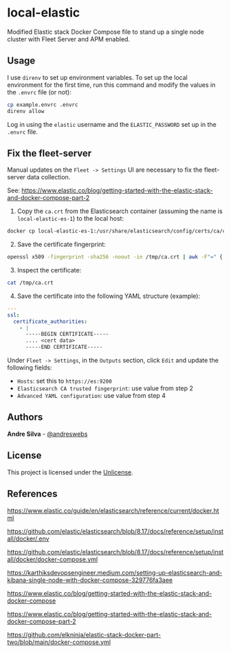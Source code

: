 # local-elastic

Modified Elastic stack Docker Compose file to stand up a single node cluster with Fleet Server and APM enabled.

## Usage

I use `direnv` to set up environment variables. To set up the local environment for the first time, run this command and modify the values in the `.envrc` file (or not):

```sh
cp example.envrc .envrc
direnv allow
```

Log in using the `elastic` username and the `ELASTIC_PASSWORD` set up in the `.envrc` file.

## Fix the fleet-server

Manual updates on the `Fleet -> Settings` UI are necessary to fix the fleet-server data collection.

See: <https://www.elastic.co/blog/getting-started-with-the-elastic-stack-and-docker-compose-part-2>

1. Copy the `ca.crt` from the Elasticsearch container (assuming the name is `local-elastic-es-1`) to the local host:

```sh
docker cp local-elastic-es-1:/usr/share/elasticsearch/config/certs/ca/ca.crt /tmp/.
```

2. Save the certificate fingerprint:

```sh
openssl x509 -fingerprint -sha256 -noout -in /tmp/ca.crt | awk -F"=" {' print $2 '} | sed s/://g
```

3. Inspect the certificate:

```sh
cat /tmp/ca.crt
```

4. Save the certificate into the following YAML structure (example):

```yaml
---
ssl:
  certificate_authorities:
    - |
      -----BEGIN CERTIFICATE-----
      .... <cert data>
      -----END CERTIFICATE-----
```

Under `Fleet -> Settings`, in the `Outputs` section, click `Edit` and update the following fields:

- `Hosts`: set this to `https://es:9200`
- `Elasticsearch CA trusted fingerprint`: use value from step 2
- `Advanced YAML configuration`: use value from step 4

## Authors

**Andre Silva** - [@andreswebs](https://github.com/andreswebs)

## License

This project is licensed under the [Unlicense](UNLICENSE.md).

## References

<https://www.elastic.co/guide/en/elasticsearch/reference/current/docker.html>

<https://github.com/elastic/elasticsearch/blob/8.17/docs/reference/setup/install/docker/.env>

<https://github.com/elastic/elasticsearch/blob/8.17/docs/reference/setup/install/docker/docker-compose.yml>

<https://karthiksdevopsengineer.medium.com/setting-up-elasticsearch-and-kibana-single-node-with-docker-compose-329776fa3aee>

<https://www.elastic.co/blog/getting-started-with-the-elastic-stack-and-docker-compose>

<https://www.elastic.co/blog/getting-started-with-the-elastic-stack-and-docker-compose-part-2>

<https://github.com/elkninja/elastic-stack-docker-part-two/blob/main/docker-compose.yml>
